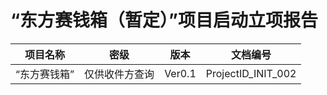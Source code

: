 # “东方赛钱箱（暂定）”项目启动立项报告

|项目名称|密级|版本|文档编号|
|:-----:|:--:|:--:|:-----:|
|“东方赛钱箱”|仅供收件方查询|Ver0.1|ProjectID_INIT_002|
